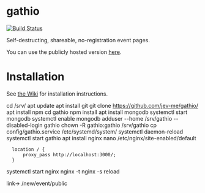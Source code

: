 # gathio

[![Build Status](https://travis-ci.com/lowercasename/gathio.svg?branch=master)](https://travis-ci.com/lowercasename/gathio)

Self-destructing, shareable, no-registration event pages.

You can use the publicly hosted version [here](https://gath.io).

# Installation

See [the Wiki](https://github.com/lowercasename/gathio/wiki/install) for installation instructions.


cd /srv/
apt update
apt install git
git clone https://github.com/jev-me/gathio/
apt install npm
cd gathio
npm install
apt install mongodb
systemctl start mongodb
systemctl enable mongodb
adduser --home /srv/gathio --disabled-login gathio
chown -R gathio:gathio /srv/gathio
cp config/gathio.service /etc/systemd/system/
systemctl daemon-reload
systemctl start gathio
apt install nginx
nano /etc/nginx/site-enabled/default

```
  location / {
      proxy_pass http://localhost:3000/;
  }
```

systemctl start nginx
nginx -t
nginx -s reload

link-> <site>/new/event/public
